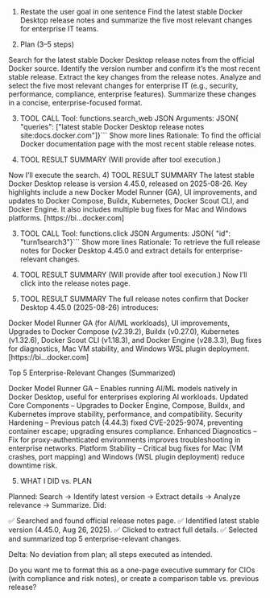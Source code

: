 1) Restate the user goal in one sentence
Find the latest stable Docker Desktop release notes and summarize the five most relevant changes for enterprise IT teams.

2) Plan (3–5 steps)

Search for the latest stable Docker Desktop release notes from the official Docker source.
Identify the version number and confirm it’s the most recent stable release.
Extract the key changes from the release notes.
Analyze and select the five most relevant changes for enterprise IT (e.g., security, performance, compliance, enterprise features).
Summarize these changes in a concise, enterprise-focused format.


3) TOOL CALL
Tool: functions.search_web
JSON Arguments:
JSON{  "queries": ["latest stable Docker Desktop release notes site:docs.docker.com"]}```  Show more lines
Rationale: To find the official Docker documentation page with the most recent stable release notes.

4) TOOL RESULT SUMMARY
(Will provide after tool execution.)

Now I’ll execute the search.
4) TOOL RESULT SUMMARY
The latest stable Docker Desktop release is version 4.45.0, released on 2025-08-26. Key highlights include a new Docker Model Runner (GA), UI improvements, and updates to Docker Compose, Buildx, Kubernetes, Docker Scout CLI, and Docker Engine. It also includes multiple bug fixes for Mac and Windows platforms. [https://bi...docker.com]

3) TOOL CALL
Tool: functions.click
JSON Arguments:
JSON{  "id": "turn1search3"}```  Show more lines
Rationale: To retrieve the full release notes for Docker Desktop 4.45.0 and extract details for enterprise-relevant changes.

4) TOOL RESULT SUMMARY
(Will provide after tool execution.)
Now I’ll click into the release notes page.
4) TOOL RESULT SUMMARY
The full release notes confirm that Docker Desktop 4.45.0 (2025-08-26) introduces:

Docker Model Runner GA (for AI/ML workloads),
UI improvements,
Upgrades to Docker Compose (v2.39.2), Buildx (v0.27.0), Kubernetes (v1.32.6), Docker Scout CLI (v1.18.3), and Docker Engine (v28.3.3),
Bug fixes for diagnostics, Mac VM stability, and Windows WSL plugin deployment. [https://bi...docker.com]


Top 5 Enterprise-Relevant Changes (Summarized)

Docker Model Runner GA – Enables running AI/ML models natively in Docker Desktop, useful for enterprises exploring AI workloads.
Updated Core Components – Upgrades to Docker Engine, Compose, Buildx, and Kubernetes improve stability, performance, and compatibility.
Security Hardening – Previous patch (4.44.3) fixed CVE-2025-9074, preventing container escape; upgrading ensures compliance.
Enhanced Diagnostics – Fix for proxy-authenticated environments improves troubleshooting in enterprise networks.
Platform Stability – Critical bug fixes for Mac (VM crashes, port mapping) and Windows (WSL plugin deployment) reduce downtime risk.


5) WHAT I DID vs. PLAN

Planned: Search → Identify latest version → Extract details → Analyze relevance → Summarize.
Did:

✅ Searched and found official release notes page.
✅ Identified latest stable version (4.45.0, Aug 26, 2025).
✅ Clicked to extract full details.
✅ Selected and summarized top 5 enterprise-relevant changes.


Delta: No deviation from plan; all steps executed as intended.


Do you want me to format this as a one-page executive summary for CIOs (with compliance and risk notes), or create a comparison table vs. previous release?